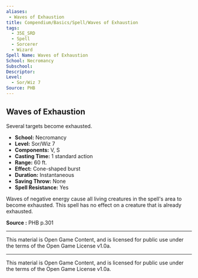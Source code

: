 ```yaml
---
aliases:
 - Waves of Exhaustion
title: Compendium/Basics/Spell/Waves of Exhaustion
tags:  
  - 35E_SRD  
  - Spell  
  - Sorcerer  
  - Wizard  
Spell Name: Waves of Exhaustion
School: Necromancy
Subschool: 
Descriptor: 
Level:  
  - Sor/Wiz 7  
Source: PHB
---
```


## Waves of Exhaustion

Several targets become exhausted.

- **School:** Necromancy  
- **Level:** Sor/Wiz 7  
- **Components:** V, S  
- **Casting Time:** 1 standard action  
- **Range:** 60 ft.  
- **Effect:** Cone-shaped burst  
- **Duration:** Instantaneous  
- **Saving Throw:** None  
- **Spell Resistance:** Yes  

Waves of negative energy cause all living creatures in the spell's area to become exhausted. This spell has no effect on a creature that is already exhausted.



**Source :** PHB p.301

---

This material is Open Game Content, and is licensed for public use under  
the terms of the Open Game License v1.0a.

---

This material is Open Game Content, and is licensed for public use under the terms of the Open Game License v1.0a.
